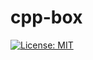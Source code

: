 
# cpp-box





[![License: MIT](https://img.shields.io/badge/License-MIT-yellow.svg)](https://opensource.org/licenses/MIT)
